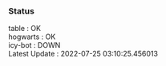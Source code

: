 ### Status


table : OK  
hogwarts : OK  
icy-bot : DOWN  
Latest Update : 2022-07-25 03:10:25.456013
